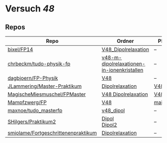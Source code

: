 # Versuch *48*

## Repos

|                                       Repo                                       |                                                                    Ordner                                                                     |                                                                   PDFs                                                                   |
|----------------------------------------------------------------------------------|-----------------------------------------------------------------------------------------------------------------------------------------------|------------------------------------------------------------------------------------------------------------------------------------------|
|[bixel/FP14](../repo/bixel/FP14)                                                  |[V48_Dipolrelaxation](https://github.com/bixel/FP14/tree/master/V48_Dipolrelaxation)                                                           |–                                                                                                                                         |
|[chrbeckm/tudo-physik-fp](../repo/chrbeckm/tudo-physik-fp)                        |[v48-m-dipolrelaxationen-in-ionenkristallen](https://github.com/chrbeckm/tudo-physik-fp/tree/master/v48-m-dipolrelaxationen-in-ionenkristallen)|–                                                                                                                                         |
|[dagbjoern/FP-Physik](../repo/dagbjoern/FP-Physik)                                |[V48](https://github.com/dagbjoern/FP-Physik/tree/master/V48)                                                                                  |–                                                                                                                                         |
|[JLammering/Master-Praktikum](../repo/JLammering/Master-Praktikum)                |[Dipolrelaxation](https://github.com/JLammering/Master-Praktikum/tree/master/Dipolrelaxation)                                                  |[V48.pdf](https://docs.google.com/viewer?url=https://raw.githubusercontent.com/JLammering/Master-Praktikum/master/Dipolrelaxation/V48.pdf)|
|[MagischeMiesmuschel/FPMaster](../repo/MagischeMiesmuschel/FPMaster)              |[V48 Dipolrelaxation](https://github.com/MagischeMiesmuschel/FPMaster/tree/master/V48%20Dipolrelaxation)                                       |[V48.pdf](https://docs.google.com/viewer?url=https://raw.githubusercontent.com/MagischeMiesmuschel/FPMaster/master/Protokolle/V48.pdf)    |
|[Mampfzwerg/FP](../repo/Mampfzwerg/FP)                                            |[V48](https://github.com/Mampfzwerg/FP/tree/master/V48)                                                                                        |[main.pdf](https://docs.google.com/viewer?url=https://raw.githubusercontent.com/Mampfzwerg/FP/master/V48/main.pdf)                        |
|[maxnoe/tudo_masterfp](../repo/maxnoe/tudo_masterfp)                              |[v48_dipol](https://github.com/maxnoe/tudo_masterfp/tree/master/v48_dipol)                                                                     |–                                                                                                                                         |
|[SHilgers/Praktikum2](../repo/SHilgers/Praktikum2)                                |[Dipol](https://github.com/SHilgers/Praktikum2/tree/master/Dipol)<br/>[Dipol2](https://github.com/SHilgers/Praktikum2/tree/master/Dipol2)      |–                                                                                                                                         |
|[smjolame/Fortgeschrittenenpraktikum](../repo/smjolame/Fortgeschrittenenpraktikum)|[Dipolrelaxation](https://github.com/smjolame/Fortgeschrittenenpraktikum/tree/master/Dipolrelaxation)                                          |–                                                                                                                                         |
